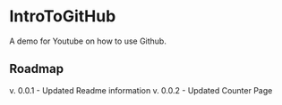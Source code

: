 # IntroToGitHub
A demo for Youtube on how to use Github.

## Roadmap

v. 0.0.1 - Updated Readme information
v. 0.0.2 - Updated Counter Page



